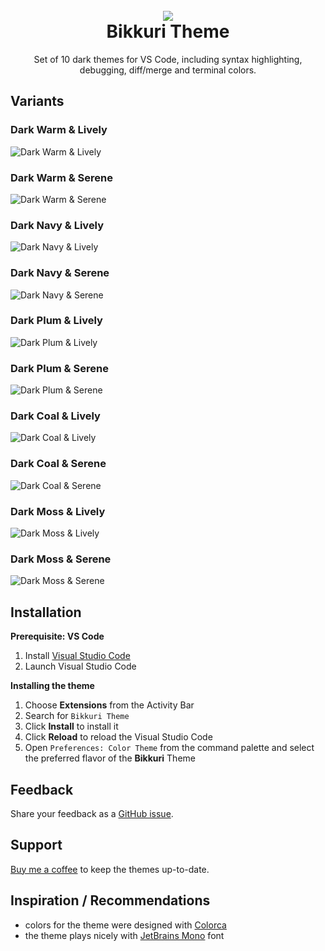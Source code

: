 
<h1 align="center">
  <br>
  <a href="https://marketplace.visualstudio.com/items?itemName=brano.b-theme" target="_blank">
    <img src="https://raw.githubusercontent.com/surfinzap/bikkuri-theme-vscode/main/assets/bikkuri-icon.png">
  </a>
  <br>
  Bikkuri Theme
  <br>
</h1>


<p align="center">Set of 10 dark themes for VS Code, including syntax highlighting, debugging, diff/merge and terminal colors.</p>


## Variants

### Dark Warm & Lively
![Dark Warm & Lively](assets/bikkuri-dark-warm-lively.png)

### Dark Warm & Serene
![Dark Warm & Serene](assets/bikkuri-dark-warm-serene.png)

### Dark Navy & Lively
![Dark Navy & Lively](assets/bikkuri-dark-navy-lively.png)

### Dark Navy & Serene
![Dark Navy & Serene](assets/bikkuri-dark-navy-serene.png)

### Dark Plum & Lively
![Dark Plum & Lively](assets/bikkuri-dark-plum-lively.png)

### Dark Plum & Serene
![Dark Plum & Serene](assets/bikkuri-dark-plum-serene.png)

### Dark Coal & Lively
![Dark Coal & Lively](assets/bikkuri-dark-coal-lively.png)

### Dark Coal & Serene
![Dark Coal & Serene](assets/bikkuri-dark-coal-serene.png)

### Dark Moss & Lively
![Dark Moss & Lively](assets/bikkuri-dark-moss-lively.png)

### Dark Moss & Serene
![Dark Moss & Serene](assets/bikkuri-dark-moss-serene.png)


## Installation

**Prerequisite: VS Code**
1. Install [Visual Studio Code](https://code.visualstudio.com/)
2. Launch Visual Studio Code

**Installing the theme**
1. Choose **Extensions** from the Activity Bar
2. Search for `Bikkuri Theme`
3. Click **Install** to install it
4. Click **Reload** to reload the Visual Studio Code
5. Open `Preferences: Color Theme` from the command palette and select the preferred flavor of the **Bikkuri** Theme


## Feedback

Share your feedback as a [GitHub issue](https://github.com/surfinzap/bikkuri-theme-vscode/issues).


## Support 

[Buy me a coffee](https://ko-fi.com/branosandala) to keep the themes up-to-date. 


## Inspiration / Recommendations

- colors for the theme were designed with [Colorca](https://colorca.org)
- the theme plays nicely with [JetBrains Mono](https://github.com/JetBrains/JetBrainsMono) font